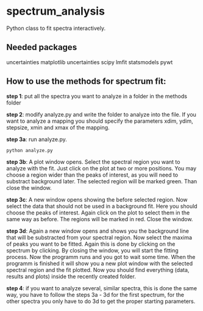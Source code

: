 # spectrum_analysis
Python class to fit spectra interactively.

## Needed packages

uncertainties
matplotlib
uncertainties
scipy
lmfit
statsmodels
pywt

## How to use the methods for spectrum fit:

**step 1**: put all the spectra you want to analyze in a folder in the methods folder

**step 2**: modify analyze.py and write the folder to analyze into the file. If you want to analyze a mapping you should specify the parameters xdim, ydim, stepsize, xmin and xmax of the mapping.

**step 3a**: run analyze.py.
```
python analyze.py
```

**step 3b**: A plot window opens. Select the spectral region you want to analyze with the fit. Just click on the plot at two or more positions. You may choose a region wider than the peaks of interest, as you will need to substract background later. The selected region will be marked green. Than close the window.

**step 3c**: A new window opens showing the before selected region. Now select the data that should not be used in a background fit. Here you should choose the peaks of interest. Again click on the plot to select them in the same way as before. The regions will be marked in red. Close the window.

**step 3d**: Again a new window opens and shows you the background line that will be substracted from your spectral region. Now select the maxima of peaks you want to be fitted. Again this is done by clicking on the spectrum by clicking. By closing the window, you will start the fitting process. Now the programm runs and you got to wait some time. When the programm is finished it will show you a new plot window with the selected spectral region and the fit plotted. Now you should find everything (data, results and plots) inside the recently created folder.

**step 4**: if you want to analyze several, similar spectra, this is done the same way, you have to follow the steps 3a - 3d for the first spectrum, for the other spectra you only have to do 3d to get the proper starting parameters.
